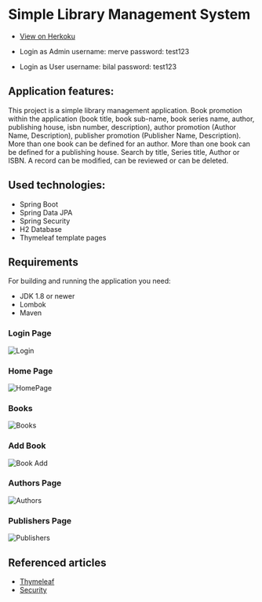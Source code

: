 # Simple Library Management System

- [View on Herkoku](https://spring-thymeleaf-library.herokuapp.com/login)

- Login as Admin 
username: merve
password: test123

- Login as User
username: bilal
password: test123

## Application features:
This project is a simple library management application. Book promotion within the application (book title, book sub-name, book series
name, author, publishing house, isbn number, description), author promotion (Author Name, Description), publisher promotion (Publisher Name, Description).
More than one book can be defined for an author. More than one book can be defined for a publishing house. Search by title, Series title, Author or ISBN.
A record can be modified, can be reviewed or can be deleted.

## Used technologies:
- Spring Boot
- Spring Data JPA
- Spring Security
- H2 Database
- Thymeleaf template pages

## Requirements
For building and running the application you need:
- JDK 1.8 or newer
- Lombok
- Maven

### Login Page
![Login](https://github.com/mervenurgulbagci/Library-Project-with-SpringBoot-and-Thymeleaf/blob/master/img/loginPage.PNG)

### Home Page
![HomePage](https://github.com/mervenurgulbagci/Library-Project-with-SpringBoot-and-Thymeleaf/blob/master/img/homepage.JPG)

### Books
![Books](https://github.com/mervenurgulbagci/Library-Project-with-SpringBoot-and-Thymeleaf/blob/master/img/booksList.JPG)

### Add Book
![Book Add](https://github.com/mervenurgulbagci/Library-Project-with-SpringBoot-and-Thymeleaf/blob/master/img/addBook.PNG)

### Authors Page
![Authors](https://github.com/mervenurgulbagci/Library-Project-with-SpringBoot-and-Thymeleaf/blob/master/img/authorList.PNG)

### Publishers Page
![Publishers](https://github.com/mervenurgulbagci/Library-Project-with-SpringBoot-and-Thymeleaf/blob/master/img/publishers.PNG)

## Referenced articles
- [Thymeleaf](https://www.thymeleaf.org/doc/articles/layouts.html)
- [Security](https://www.thymeleaf.org/doc/articles/springsecurity.html)
